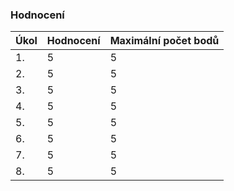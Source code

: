 ### Hodnocení

| Úkol | Hodnocení | Maximální počet bodů |
|----|------|----------------|
| 1. | 5 | 5 |
| 2. | 5 | 5 |
| 3. | 5 | 5 |
| 4. | 5 | 5 |
| 5. | 5 | 5 |
| 6. | 5 | 5 |
| 7. | 5 | 5 |
| 8. | 5 | 5 |